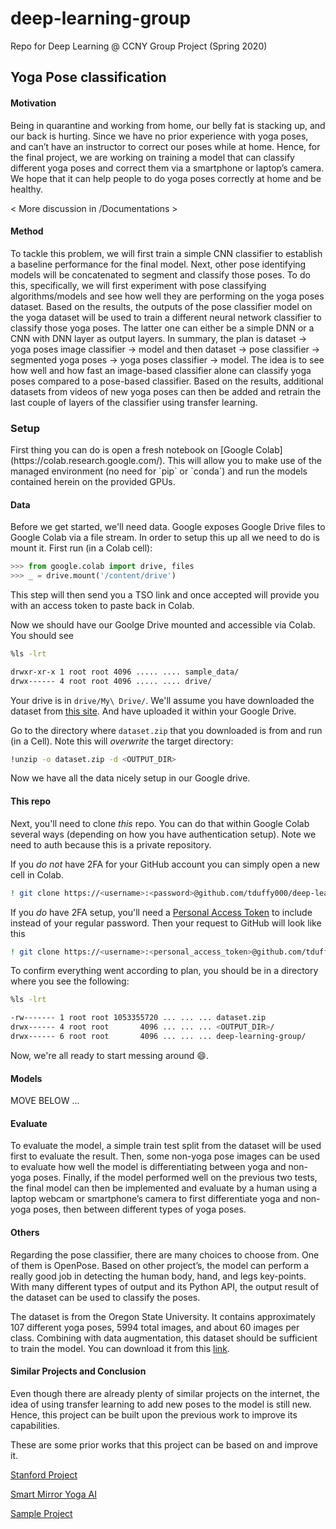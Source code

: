 # deep-learning-group
Repo for Deep Learning @ CCNY Group Project (Spring 2020)

<h2>Yoga Pose classification</h2>

<h4>Motivation</h4>

Being in quarantine and working from home, our belly fat is stacking up, and our back is hurting. Since we have no prior experience with yoga poses, and can’t have an instructor to correct our poses while at home. Hence, for the final project, we are working on training a model that can classify different yoga poses and correct them via a smartphone  or laptop’s camera. We hope that it can help people to do yoga poses correctly at home and be healthy.

< More discussion in /Documentations >

<h4>Method</h4>

To tackle this problem, we will first train a simple CNN classifier to establish a baseline performance for the final model. Next, other pose identifying models will be concatenated to segment and classify those poses. To do this, specifically, we will first experiment with pose classifying algorithms/models and see how well they are performing on the yoga poses dataset. Based on the results, the outputs of the pose classifier model on the yoga dataset will be used to train a different neural network classifier to classify those yoga poses. The latter one can either be a simple DNN or a CNN with DNN layer as output layers. In summary, the plan is dataset -> yoga poses image classifier -> model and then dataset -> pose classifier -> segmented yoga poses -> yoga poses classifier -> model. The idea is to see how well and how fast an image-based classifier alone can classify yoga poses compared to a pose-based classifier. Based on the results, additional datasets from videos of new yoga poses can then be added and retrain the last couple of layers of the classifier using transfer learning.

<h3>Setup</h3>
First thing you can do is open a fresh notebook on [Google Colab](https://colab.research.google.com/). This will
allow you to make use of the managed environment (no need for `pip` or `conda`) and run the models contained
herein on the provided GPUs.

<h4>Data</h4>
Before we get started, we'll need data. Google exposes Google Drive files to Google Colab via a file stream. In order to setup this up all we need to do is mount it. First run (in a Colab cell):

```python
>>> from google.colab import drive, files
>>> _ = drive.mount('/content/drive')
```
This step will then send you a TSO link and once accepted will provide you with an access token to paste back in Colab.

Now we should have our Goolge Drive mounted and accessible via Colab. You should see
```bash
%ls -lrt

drwxr-xr-x 1 root root 4096 ..... .... sample_data/
drwx------ 4 root root 4096 ..... .... drive/
```
Your drive is in `drive/My\ Drive/`. We'll assume you have downloaded the dataset from [this site](https://oregonstate.app.box.com/s/4c5o6gilogogdm9m23tgtop7vw23e9vj). And have uploaded it within your Google Drive.

Go to the directory where `dataset.zip` that you downloaded is from and run (in a Cell). Note this will _overwrite_ the target directory:
```bash
!unzip -o dataset.zip -d <OUTPUT_DIR>
```
Now we have all the data nicely setup in our Google drive.

<h4>This repo</h4>

Next, you'll need to clone _this_ repo. You can do that within Google Colab several ways (depending on how you have authentication setup). Note we need to auth because this is a private repository.

If you *do not* have 2FA for your GitHub account you can simply open a new cell in Colab.
```bash
! git clone https://<username>:<password>@github.com/tduffy000/deep-learning-group.git
```

If you *do* have 2FA setup, you'll need a [Personal Access Token](https://help.github.com/en/github/authenticating-to-github/creating-a-personal-access-token-for-the-command-line) to include instead of your regular password. Then your request to GitHub will look like this
```bash
! git clone https://<username>:<personal_access_token>@github.com/tduffy000/deep-learning-group.git
```

To confirm everything went according to plan, you should be in a directory where you see the following:
```bash
%ls -lrt

-rw------- 1 root root 1053355720 ... ... ... dataset.zip
drwx------ 4 root root       4096 ... ... ... <OUTPUT_DIR>/
drwx------ 6 root root       4096 ... ... ... deep-learning-group/
```
Now, we're all ready to start messing around :smile:.

<h4>Models</h4>



MOVE BELOW ...

<h4>Evaluate</h4>

To evaluate the model, a simple train test split from the dataset will be used first to evaluate the result. Then, some non-yoga pose images can be used to evaluate how well the model is differentiating between yoga and non-yoga poses. Finally, if the model performed well on the previous two tests, the final model can then be implemented and evaluate by a human using a laptop webcam or smartphone’s camera to first differentiate yoga and non-yoga poses, then between different types of yoga poses.

<h4>Others</h4>
Regarding the pose classifier, there are many choices to choose from. One of them is OpenPose. Based on other project’s, the model can perform a really good job in detecting the human body, hand, and legs key-points. With many different types of output and its Python API, the output result of the dataset can be used to classify the poses.

The dataset is from the Oregon State University. It contains approximately 107 different yoga poses, 5994 total images, and about 60 images per class. Combining with data augmentation, this dataset should be sufficient to train the model. You can download it from this [link](https://oregonstate.app.box.com/s/4c5o6gilogogdm9m23tgtop7vw23e9vj).

<h4>Similar Projects and Conclusion</h4>
  Even though there are already plenty of similar projects on the internet, the idea of using transfer learning to add new poses to the model is still new. Hence, this project can be built upon the previous work to improve its capabilities.

These are some prior works that this project can be based on and improve it.

[Stanford Project](http://cs230.stanford.edu/projects_winter_2019/reports/15813480.pdf)

[Smart Mirror Yoga AI](https://www.hackster.io/yogai/yogai-smart-personal-trainer-f53744)

[Sample Project](https://github.com/DhruvJawalkar/yoga-pose-estimation)
